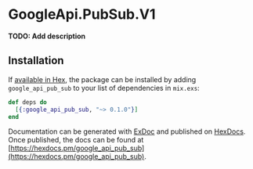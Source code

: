 # GoogleApi.PubSub.V1

**TODO: Add description**

## Installation

If [available in Hex](https://hex.pm/docs/publish), the package can be installed
by adding `google_api_pub_sub` to your list of dependencies in `mix.exs`:

```elixir
def deps do
  [{:google_api_pub_sub, "~> 0.1.0"}]
end
```

Documentation can be generated with [ExDoc](https://github.com/elixir-lang/ex_doc)
and published on [HexDocs](https://hexdocs.pm). Once published, the docs can
be found at [https://hexdocs.pm/google_api_pub_sub](https://hexdocs.pm/google_api_pub_sub).
